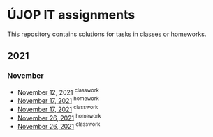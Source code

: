 # ÚJOP IT assignments
This repository contains solutions for tasks in classes or homeworks.

## 2021
### November
* [November 12, 2021](/12-11-2021) <sup>classwork</sup>
* [November 17, 2021](/12-11-2021) <sup>homework</sup>
* [November 17, 2021](/12-11-2021) <sup>classwork</sup>
* [November 26, 2021](/26-11-2021/homework) <sup>homework</sup>
* [November 26, 2021](/26-11-2021/classwork) <sup>classwork</sup>